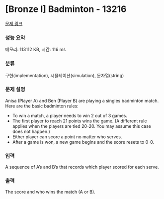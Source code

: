 # [Bronze I] Badminton - 13216 

[문제 링크](https://www.acmicpc.net/problem/13216) 

### 성능 요약

메모리: 113112 KB, 시간: 116 ms

### 분류

구현(implementation), 시뮬레이션(simulation), 문자열(string)

### 문제 설명

<p>Anisa (Player A) and Ben (Player B) are playing a singles badminton match. Here are the basic badminton rules:</p>

<ul>
	<li>To win a match, a player needs to win 2 out of 3 games.</li>
	<li>The first player to reach 21 points wins the game. (A different rule applies when the players are tied 20-20. You may assume this case does not happen.)</li>
	<li>Either player can score a point no matter who serves.</li>
	<li>After a game is won, a new game begins and the score resets to 0-0.</li>
</ul>

### 입력 

 <p>A sequence of A’s and B’s that records which player scored for each serve.</p>

### 출력 

 <p>The score and who wins the match (A or B).</p>

